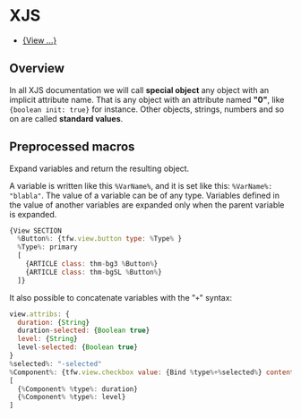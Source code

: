 # XJS

* [{View ...}](xjs.view.md)

## Overview

In all XJS documentation we will call __special object__ any object with an implicit attribute name.
That is any object with an attribute named __"0"__, like `{boolean init: true}` for instance.
Other objects, strings, numbers and so on are called __standard values__.

## Preprocessed macros

Expand variables and return the resulting object.

A  variable is  written like  this `%VarName%`, and it is set like this: `%VarName%: "blabla"`.
The value of a variable can be of any type.
Variables defined  in the  value of  another variables  are expanded only when the parent variable is expanded.

```js
{View SECTION
  %Button%: {tfw.view.button type: %Type% }
  %Type%: primary
  [
    {ARTICLE class: thm-bg3 %Button%}
    {ARTICLE class: thm-bgSL %Button%}
  ]}
```

It also possible to concatenate variables with the "`+`" syntax:
```js
view.attribs: {
  duration: {String}
  duration-selected: {Boolean true}
  level: {String}
  level-selected: {Boolean true}
}
%selected%: "-selected"
%Component%: {tfw.view.checkbox value: {Bind %type%+%selected%} content: {Bind %type%}}
[
  {%Component% %type%: duration}
  {%Component% %type%: level}
]
```

